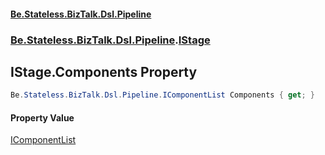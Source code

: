 #### [Be.Stateless.BizTalk.Dsl.Pipeline](README.md 'README')
### [Be.Stateless.BizTalk.Dsl.Pipeline](Be.Stateless.BizTalk.Dsl.Pipeline.md 'Be.Stateless.BizTalk.Dsl.Pipeline').[IStage](IStage.md 'Be.Stateless.BizTalk.Dsl.Pipeline.IStage')

## IStage.Components Property

```csharp
Be.Stateless.BizTalk.Dsl.Pipeline.IComponentList Components { get; }
```

#### Property Value
[IComponentList](IComponentList.md 'Be.Stateless.BizTalk.Dsl.Pipeline.IComponentList')